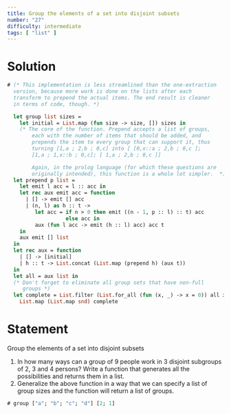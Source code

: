 ```yaml
---
title: Group the elements of a set into disjoint subsets
number: "27"
difficulty: intermediate
tags: [ "list" ]
---
```


# Solution

```ocaml
# (* This implementation is less streamlined than the one-extraction
  version, because more work is done on the lists after each
  transform to prepend the actual items. The end result is cleaner
  in terms of code, though. *)

  let group list sizes =
    let initial = List.map (fun size -> size, []) sizes in
    (* The core of the function. Prepend accepts a list of groups,
        each with the number of items that should be added, and
        prepends the item to every group that can support it, thus
        turning [1,a ; 2,b ; 0,c] into [ [0,x::a ; 2,b ; 0,c ];
        [1,a ; 1,x::b ; 0,c]; [ 1,a ; 2,b ; 0,c ]]

        Again, in the prolog language (for which these questions are
        originally intended), this function is a whole lot simpler.  *)
  let prepend p list =
    let emit l acc = l :: acc in
    let rec aux emit acc = function
      | [] -> emit [] acc
      | (n, l) as h :: t ->
         let acc = if n > 0 then emit ((n - 1, p :: l) :: t) acc
                   else acc in
         aux (fun l acc -> emit (h :: l) acc) acc t
    in
    aux emit [] list
  in
  let rec aux = function
    | [] -> [initial]
    | h :: t -> List.concat (List.map (prepend h) (aux t))
  in
  let all = aux list in
  (* Don't forget to eliminate all group sets that have non-full
     groups *)
  let complete = List.filter (List.for_all (fun (x, _) -> x = 0)) all in
    List.map (List.map snd) complete
```

# Statement

Group the elements of a set into disjoint subsets

1. In how many ways can a group of 9 people work in 3 disjoint subgroups 
of 2, 3 and 4 persons? Write a function that generates all the
possibilities and returns them in a list.
2. Generalize the above function in a way that we can specify a list of
group sizes and the function will return a list of groups.

```ocaml
# group ["a"; "b"; "c"; "d"] [2; 1]
```
